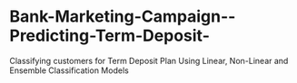 # Bank-Marketing-Campaign--Predicting-Term-Deposit-
Classifying customers for Term Deposit Plan Using Linear, Non-Linear and Ensemble Classification Models
